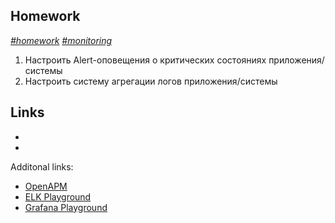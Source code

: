 ## Homework
*[#homework]() [#monitoring]()*
1. Настроить Alert-оповещения о критических состояниях приложения/системы
2. Настроить систему агрегации логов приложения/системы

## Links
- []()
- 

Additonal links: 
- [OpenAPM](https://openapm.io/landscape)
- [ELK Playground](https://demo.elastic.co)
- [Grafana Playground](https://play.grafana.org)
